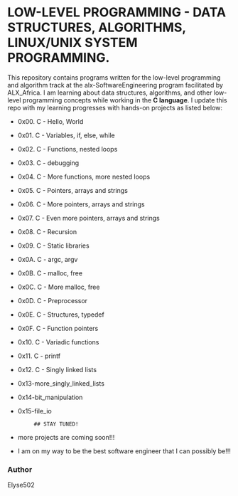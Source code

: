 # LOW-LEVEL PROGRAMMING - DATA STRUCTURES, ALGORITHMS, LINUX/UNIX SYSTEM PROGRAMMING.

This repository contains programs written for the low-level programming and algorithm track at the alx-SoftwareEngineering program facilitated by ALX_Africa. I am learning about data structures, algorithms, and other low-level programming concepts while working in the **C language**. I update this repo with my learning progresses with hands-on projects as listed below:

* 0x00. C - Hello, World
* 0x01. C - Variables, if, else, while
* 0x02. C - Functions, nested loops
* 0x03. C - debugging
* 0x04. C - More functions, more nested loops
* 0x05. C - Pointers, arrays and strings
* 0x06. C - More pointers, arrays and strings
* 0x07. C - Even more pointers, arrays and strings
* 0x08. C - Recursion
* 0x09. C - Static libraries
* 0x0A. C - argc, argv
* 0x0B. C - malloc, free
* 0x0C. C - More malloc, free
* 0x0D. C - Preprocessor
* 0x0E. C - Structures, typedef
* 0x0F. C - Function pointers
* 0x10. C - Variadic functions
* 0x11. C - printf
* 0x12. C - Singly linked lists
* 0x13-more_singly_linked_lists
* 0x14-bit_manipulation
* 0x15-file_io


           ## STAY TUNED!
* more projects are coming soon!!!
* I am on my way to be the best software engineer that I can possibly be!!!

### Author
Elyse502

